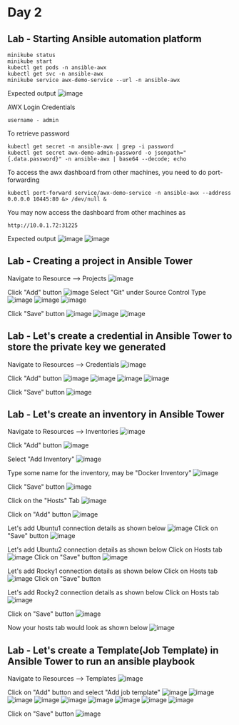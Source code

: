 # Day 2

## Lab - Starting Ansible automation platform
```
minikube status
minikube start
kubectl get pods -n ansible-awx
kubectl get svc -n ansible-awx
minikube service awx-demo-service --url -n ansible-awx
```

Expected output
![image](https://github.com/user-attachments/assets/8d5f02cf-75cd-43a6-a84d-f6ce776b9846)

AWX Login Credentials
```
username - admin
```

To retrieve password
```
kubectl get secret -n ansible-awx | grep -i password
kubectl get secret awx-demo-admin-password -o jsonpath="{.data.password}" -n ansible-awx | base64 --decode; echo
```

To access the awx dashboard from other machines, you need to do port-forwarding
```
kubectl port-forward service/awx-demo-service -n ansible-awx --address 0.0.0.0 10445:80 &> /dev/null &
```

You may now access the dashboard from other machines as
```
http://10.0.1.72:31225
```

Expected output
![image](https://github.com/user-attachments/assets/3081631a-89f0-46cc-b84d-412c0ea41dd0)
![image](https://github.com/user-attachments/assets/6c8a2104-c97f-4f74-80cd-d9adb6443dc0)


## Lab - Creating a project in Ansible Tower
Navigate to Resource --> Projects
![image](https://github.com/user-attachments/assets/ee41a93c-96cc-44f5-b799-bc2913d25f2c)

Click "Add" button
![image](https://github.com/user-attachments/assets/0169dd9c-89c1-42d5-a006-9a99674b3f6a)
Select "Git" under Source Control Type
![image](https://github.com/user-attachments/assets/9d9b571c-dfa4-4a04-84e0-69aeddd4c094)
![image](https://github.com/user-attachments/assets/96644d63-8b22-4902-a888-f0fa4b412a77)
![image](https://github.com/user-attachments/assets/5dfeb1aa-7fa4-492d-93ae-3f289a7abe85)

Click "Save" button
![image](https://github.com/user-attachments/assets/fcfe69a8-2fff-41c9-b353-16f811affb69)
![image](https://github.com/user-attachments/assets/47964725-b73d-466f-b865-3cc2d39f657a)
![image](https://github.com/user-attachments/assets/cd1c6d54-417c-4dfc-92e6-066cb1a8e0ab)

## Lab - Let's create a credential in Ansible Tower to store the private key we generated

Navigate to Resources --> Credentials
![image](https://github.com/user-attachments/assets/59c2b03d-6c02-4fc0-b9df-a944ea598b6f)

Click "Add" button
![image](https://github.com/user-attachments/assets/6d9007c9-06d9-4d06-9e04-441b4ccf7420)
![image](https://github.com/user-attachments/assets/09414934-4e19-4fdb-9d26-c433c951e630)
![image](https://github.com/user-attachments/assets/dd1cae37-154a-4aaf-8727-62f91b06f80f)
![image](https://github.com/user-attachments/assets/349c5f61-8da1-4c4d-b97e-922aa5c977d2)

Click "Save" button
![image](https://github.com/user-attachments/assets/d2d2503c-6d65-4f2a-9d4e-0e694e2b10a3)

## Lab - Let's create an inventory in Ansible Tower

Navigate to Resources --> Inventories
![image](https://github.com/user-attachments/assets/fa42b60e-920b-40f0-abbd-725cb4c7f9de)

Click "Add" button
![image](https://github.com/user-attachments/assets/13b13825-5d00-4b4d-80da-f121baa66319)

Select "Add Inventory"
![image](https://github.com/user-attachments/assets/fc05d87c-b27d-4ed1-8118-a2a76b9d365b)

Type some name for the inventory, may be "Docker Inventory"
![image](https://github.com/user-attachments/assets/afc26d16-af2e-4bfe-a743-6da6fb9ef59a)

Click "Save" button
![image](https://github.com/user-attachments/assets/5bf49418-6dd8-432c-bdd1-e96f4e13da2c)

Click on the "Hosts" Tab
![image](https://github.com/user-attachments/assets/62fe33dc-18d5-4d1e-b57f-49096f1a8e80)

Click on "Add" button
![image](https://github.com/user-attachments/assets/36c5152a-1015-4b14-bf3a-8804fbbfe103)

Let's add Ubuntu1 connection details as shown below
![image](https://github.com/user-attachments/assets/679d60ee-f05a-4e25-b96c-5cf5cee9ca68)
Click on "Save" button
![image](https://github.com/user-attachments/assets/13ca7028-d350-43d8-8c97-cdd005ef7833)

Let's add Ubuntu2 connection details as shown below
Click on Hosts tab
![image](https://github.com/user-attachments/assets/fda47161-2e7e-45e4-800d-91c06bdd367f)
Click on "Save" button
![image](https://github.com/user-attachments/assets/ddc3d6d3-adcc-4d06-92f7-92a78e60be1a)

Let's add Rocky1 connection details as shown below
Click on Hosts tab
![image](https://github.com/user-attachments/assets/c897a76e-2478-4edf-a7d2-18b8d81cd610)
Click on "Save" button

Let's add Rocky2 connection details as shown below
Click on Hosts tab
![image](https://github.com/user-attachments/assets/df055741-51f5-48de-ae26-a4e501af8edd)

Click on "Save" button
![image](https://github.com/user-attachments/assets/5d0d302e-f486-4cb9-a598-ca2164018063)


Now your hosts tab would look as shown below
![image](https://github.com/user-attachments/assets/bb7b00ea-4891-4a8b-9301-6c65ec970be6)

## Lab - Let's create a Template(Job Template) in Ansible Tower to run an ansible playbook

Navigate to Resources --> Templates
![image](https://github.com/user-attachments/assets/b003f499-6efd-4876-8459-d4eb6a6cf416)

Click on "Add" button and select "Add job template"
![image](https://github.com/user-attachments/assets/6546cc33-7b75-47e2-bc51-1f24951e7466)
![image](https://github.com/user-attachments/assets/d628f135-af10-44bb-b8d1-4ab330e47049)
![image](https://github.com/user-attachments/assets/9fa432a0-81ad-450f-88d1-aa7aa98ae4f4)
![image](https://github.com/user-attachments/assets/0fb1a926-11de-4d66-a688-b80835718cd6)
![image](https://github.com/user-attachments/assets/cab8cfdb-4224-473a-84bd-99ecac0429b8)
![image](https://github.com/user-attachments/assets/8ba518bf-3ef8-4243-aefc-be9b9fc12926)
![image](https://github.com/user-attachments/assets/9af670f4-c188-40fc-b5ee-96a0980e3992)
![image](https://github.com/user-attachments/assets/a66bba06-f5fd-427f-b149-4069c5f60c4a)
![image](https://github.com/user-attachments/assets/f05c646e-cb02-4364-80bd-d79b69490a93)

Click on "Save" button
![image](https://github.com/user-attachments/assets/83e1584d-307e-49d2-be3e-c2672076b6c8)

